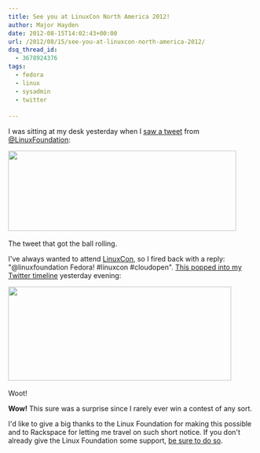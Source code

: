 ```yaml
---
title: See you at LinuxCon North America 2012!
author: Major Hayden
date: 2012-08-15T14:02:43+00:00
url: /2012/08/15/see-you-at-linuxcon-north-america-2012/
dsq_thread_id:
  - 3678924376
tags:
  - fedora
  - linux
  - sysadmin
  - twitter

---
```

I was sitting at my desk yesterday when I [saw a tweet][1] from [@LinuxFoundation][2]:



<div id="attachment_3709" style="width: 474px" class="wp-caption aligncenter">
  <a href="/wp-content/uploads/2012/08/linuxfoundation_linuxcon_tweet1.jpg"><img src="/wp-content/uploads/2012/08/linuxfoundation_linuxcon_tweet1.jpg" alt="" title="linuxfoundation_linuxcon_tweet" width="464" height="163" class="size-full wp-image-3709" srcset="/wp-content/uploads/2012/08/linuxfoundation_linuxcon_tweet1.jpg 464w, /wp-content/uploads/2012/08/linuxfoundation_linuxcon_tweet1-300x105.jpg 300w" sizes="(max-width: 464px) 100vw, 464px" /></a>

  <p class="wp-caption-text">
    The tweet that got the ball rolling.
  </p>
</div>

I've always wanted to attend [LinuxCon][3], so I fired back with a reply: "@linuxfoundation Fedora! #linuxcon #cloudopen". [This popped into my Twitter timeline][4] yesterday evening:



<div id="attachment_3711" style="width: 464px" class="wp-caption aligncenter">
  <a href="/wp-content/uploads/2012/08/linuxcon_i_won.jpg"><img src="/wp-content/uploads/2012/08/linuxcon_i_won.jpg" alt="" title="linuxcon_i_won" width="454" height="191" class="size-full wp-image-3711" srcset="/wp-content/uploads/2012/08/linuxcon_i_won.jpg 454w, /wp-content/uploads/2012/08/linuxcon_i_won-300x126.jpg 300w" sizes="(max-width: 454px) 100vw, 454px" /></a>

  <p class="wp-caption-text">
    Woot!
  </p>
</div>

**Wow!** This sure was a surprise since I rarely ever win a contest of any sort.

I'd like to give a big thanks to the Linux Foundation for making this possible and to Rackspace for letting me travel on such short notice. If you don't already give the Linux Foundation some support, [be sure to do so][5].

 [1]: http://twitter.com/linuxfoundation/status/235403911996006400
 [2]: http://twitter.com/linuxfoundation
 [3]: http://events.linuxfoundation.org/events/linuxcon/
 [4]: http://twitter.com/linuxfoundation/status/235525007328026624
 [5]: http://www.linuxfoundation.org/about/join
